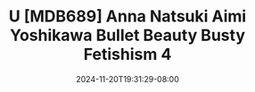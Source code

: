 --- 
title: "U [MDB689] Anna Natsuki  Aimi Yoshikawa  Bullet Beauty Busty Fetishism 4"
description: "video bokeh U [MDB689] Anna Natsuki  Aimi Yoshikawa  Bullet Beauty Busty Fetishism 4 yandex    "
date: 2024-11-20T19:31:29-08:00
file_code: "5qzggiezcgte"
draft: false
cover: "vfg8jbk8wri1xzqv.jpg"
tags: ["Anna", "Natsuki", "Aimi", "Yoshikawa", "Bullet", "Beauty", "Busty", "Fetishism", "bokep-indo", "bokep-viral", "bokep-ig"]
length: 926
fld_id: "1391747"
foldername: "Aimiyoshikawaupdate"
categories: ["Aimiyoshikawaupdate"]
views: 11
---
